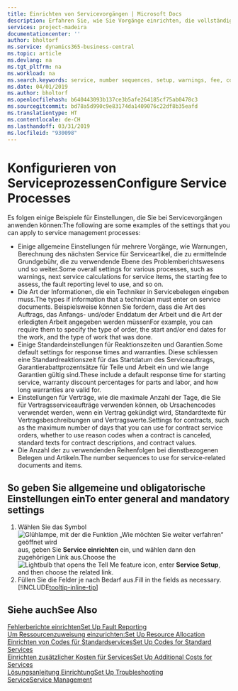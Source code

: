 ```yaml
---
title: Einrichten von Servicevorgängen | Microsoft Docs
description: Erfahren Sie, wie Sie Vorgänge einrichten, die vollständige Zufriedenheit Ihrer Debitoren mit Ihrem Debitorendienst sicherzustellen.
services: project-madeira
documentationcenter: ''
author: bholtorf
ms.service: dynamics365-business-central
ms.topic: article
ms.devlang: na
ms.tgt_pltfrm: na
ms.workload: na
ms.search.keywords: service, number sequences, setup, warnings, fee, contracts, warranties
ms.date: 04/01/2019
ms.author: bholtorf
ms.openlocfilehash: b640443093b137ce3b5afe264185cf75ab0478c3
ms.sourcegitcommit: bd78a5d990c9e83174da1409076c22df8b35eafd
ms.translationtype: HT
ms.contentlocale: de-CH
ms.lasthandoff: 03/31/2019
ms.locfileid: "930098"
---
```

# <a name="configure-service-processes"></a><span data-ttu-id="b9c57-103">Konfigurieren von Serviceprozessen</span><span class="sxs-lookup"><span data-stu-id="b9c57-103">Configure Service Processes</span></span>
<span data-ttu-id="b9c57-104">Es folgen einige Beispiele für Einstellungen, die Sie bei Servicevorgängen anwenden können:</span><span class="sxs-lookup"><span data-stu-id="b9c57-104">The following are some examples of the settings that you can apply to service management processes:</span></span>  
  
* <span data-ttu-id="b9c57-105">Einige allgemeine Einstellungen für mehrere Vorgänge, wie Warnungen, Berechnung des nächsten Service für Serviceartikel, die zu ermittelnde Grundgebühr, die zu verwendende Ebene des Problemberichtswesens und so weiter.</span><span class="sxs-lookup"><span data-stu-id="b9c57-105">Some overall settings for various processes, such as warnings, next service calculations for service items, the starting fee to assess, the fault reporting level to use, and so on.</span></span>  
* <span data-ttu-id="b9c57-106">Die Art der Informationen, die ein Techniker in Servicebelegen eingeben muss.</span><span class="sxs-lookup"><span data-stu-id="b9c57-106">The types if information that a technician must enter on service documents.</span></span> <span data-ttu-id="b9c57-107">Beispielsweise können Sie fordern, dass die Art des Auftrags, das Anfangs- und/oder Enddatum der Arbeit und die Art der erledigten Arbeit angegeben werden müssen</span><span class="sxs-lookup"><span data-stu-id="b9c57-107">For example, you can require them to specify the type of order, the start and/or end dates for the work, and the type of work that was done.</span></span>  
* <span data-ttu-id="b9c57-108">Einige Standardeinstellungen für Reaktionszeiten und Garantien.</span><span class="sxs-lookup"><span data-stu-id="b9c57-108">Some default settings for response times and warranties.</span></span> <span data-ttu-id="b9c57-109">Diese schliessen eine Standardreaktionszeit für das Startdatum des Serviceauftrags, Garantierabattprozentsätze für Teile und Arbeit ein und wie lange Garantien gültig sind.</span><span class="sxs-lookup"><span data-stu-id="b9c57-109">These include a default response time for starting service, warranty discount percentages for parts and labor, and how long warranties are valid for.</span></span>  
* <span data-ttu-id="b9c57-110">Einstellungen für Verträge, wie die maximale Anzahl der Tage, die Sie für Vertragsserviceaufträge verwenden können, ob Ursachencodes verwendet werden, wenn ein Vertrag gekündigt wird, Standardtexte für Vertragsbeschreibungen und Vertragswerte.</span><span class="sxs-lookup"><span data-stu-id="b9c57-110">Settings for contracts, such as the maximum number of days that you can use for contract service orders, whether to use reason codes when a contract is canceled, standard texts for contract descriptions, and contract values.</span></span>  
* <span data-ttu-id="b9c57-111">Die Anzahl der zu verwendenden Reihenfolgen bei dienstbezogenen Belegen und Artikeln.</span><span class="sxs-lookup"><span data-stu-id="b9c57-111">The number sequences to use for service-related documents and items.</span></span>  

## <a name="to-enter-general-and-mandatory-settings"></a><span data-ttu-id="b9c57-112">So geben Sie allgemeine und obligatorische Einstellungen ein</span><span class="sxs-lookup"><span data-stu-id="b9c57-112">To enter general and mandatory settings</span></span>
1. <span data-ttu-id="b9c57-113">Wählen Sie das Symbol ![Glühlampe, mit der die Funktion „Wie möchten Sie weiter verfahren“ geöffnet wird](media/ui-search/search_small.png "Wie möchten Sie weiter verfahren?") aus, geben Sie **Service einrichten** ein, und wählen dann den zugehörigen Link aus.</span><span class="sxs-lookup"><span data-stu-id="b9c57-113">Choose the ![Lightbulb that opens the Tell Me feature](media/ui-search/search_small.png "Tell me what you want to do") icon, enter **Service Setup**, and then choose the related link.</span></span>
2. <span data-ttu-id="b9c57-114">Füllen Sie die Felder je nach Bedarf aus.</span><span class="sxs-lookup"><span data-stu-id="b9c57-114">Fill in the fields as necessary.</span></span> [!INCLUDE[tooltip-inline-tip](includes/tooltip-inline-tip_md.md)]  

## <a name="see-also"></a><span data-ttu-id="b9c57-115">Siehe auch</span><span class="sxs-lookup"><span data-stu-id="b9c57-115">See Also</span></span>  
[<span data-ttu-id="b9c57-116">Fehlerberichte einrichten</span><span class="sxs-lookup"><span data-stu-id="b9c57-116">Set Up Fault Reporting</span></span>](service-how-setup-fault-reporting.md)  
[<span data-ttu-id="b9c57-117">Um Ressourcenzuweisung einzurichten:</span><span class="sxs-lookup"><span data-stu-id="b9c57-117">Set Up Resource Allocation</span></span>](service-how-setup-resource-allocation.md)  
[<span data-ttu-id="b9c57-118">Einrichten von Codes für Standardservices</span><span class="sxs-lookup"><span data-stu-id="b9c57-118">Set Up Codes for Standard Services</span></span>](service-how-setup-service-coding.md)  
[<span data-ttu-id="b9c57-119">Einrichten zusätzlicher Kosten für Services</span><span class="sxs-lookup"><span data-stu-id="b9c57-119">Set Up Additional Costs for Services</span></span>](service-how-setup-service-costs-pricing.md)  
[<span data-ttu-id="b9c57-120">Lösungsanleitung Einrichtung</span><span class="sxs-lookup"><span data-stu-id="b9c57-120">Set Up Troubleshooting</span></span>](service-how-setup-troubleshooting.md)  
[<span data-ttu-id="b9c57-121">Service</span><span class="sxs-lookup"><span data-stu-id="b9c57-121">Service Management</span></span>](service-service.md)  
